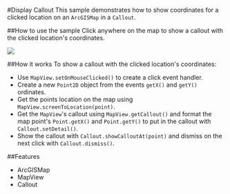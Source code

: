 #Display Callout
This sample demonstrates how to show coordinates for a clicked location on an
`ArcGISMap` in a `Callout`.

##How to use the sample
Click anywhere on the map to show a callout with the clicked location's 
coordinates.

![](DisplayCallout.png)

##How it works
To show a callout with the clicked location's coordinates:

* Use `MapView.setOnMouseClicked()` to create a click event handler.
* Create a new `Point2D` object from the events `getX()` and `getY()` 
ordinates.
* Get the points location on the map using `MapView.screenToLocation(point)`.
* Get the `MapView`'s callout using `MapView.getCallout()` and format the map
 point's `Point.getX()` and `Point.getY()` to put in the callout with 
 `Callout.setDetail()`.
* Show the callout with `Callout.showCalloutAt(point)` and dismiss on the 
next click with `Callout.dismiss()`.
 
##Features
 - ArcGISMap
 - MapView
 - Callout